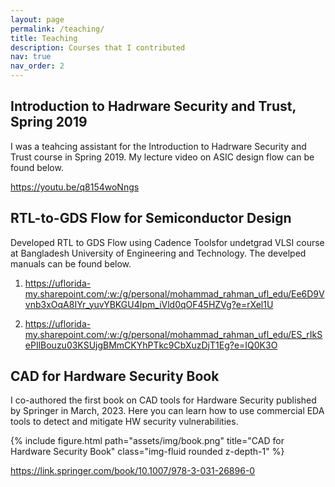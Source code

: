 ```yaml
---
layout: page
permalink: /teaching/
title: Teaching
description: Courses that I contributed
nav: true
nav_order: 2
---
```

## Introduction to Hadrware Security and Trust, Spring 2019

I was a teahcing assistant for the Introduction to Hadrware Security and Trust course in Spring 2019. My lecture video on ASIC design flow can be found below.

https://youtu.be/q8154woNngs

## RTL-to-GDS Flow for Semiconductor Design

Developed RTL to GDS Flow using Cadence Toolsfor undetgrad VLSI course at Bangladesh University of Engineering and Technology. The develped manuals can be found below.

1. https://uflorida-my.sharepoint.com/:w:/g/personal/mohammad_rahman_ufl_edu/Ee6D9Vvnb3xOqA8IYr_yuvYBKGU4Ipm_iVld0qOF45HZVg?e=rXel1U

2. https://uflorida-my.sharepoint.com/:w:/g/personal/mohammad_rahman_ufl_edu/ES_rIkSePIlBouzu03KSUjgBMmCKYhPTkc9CbXuzDjT1Eg?e=IQ0K3O

## CAD for Hardware Security Book

I co-authored the first book on CAD tools for Hardware Security published by Springer in March, 2023. Here you can learn how to use commercial EDA tools to detect and mitigate HW security vulnerabilities.

{% include figure.html path="assets/img/book.png" title="CAD for Hardware Security Book" class="img-fluid rounded z-depth-1" %}

https://link.springer.com/book/10.1007/978-3-031-26896-0
